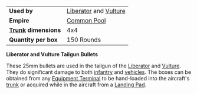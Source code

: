 |                                                 |                                                                             |
| ----------------------------------------------- | --------------------------------------------------------------------------- |
| **Used by**                                     | [Liberator](../vehicles/Liberator.md) and [Vulture](../vehicles/Vulture.md) |
| **Empire**                                      | [Common Pool](../terminology/Common_Pool.md)                                |
| **[Trunk](../terminology/Trunk.md) dimensions** | 4x4                                                                         |
| **Quantity per box**                            | 150 Rounds                                                                  |

**Liberator and Vulture Tailgun Bullets**

These 25mm bullets are used in the tailgun of the
[Liberator](../vehicles/Liberator.md) and [Vulture](../vehicles/Vulture.md).
They do significant damage to both [infantry](../terminology/Infantry.md) and
[vehicles](../vehicles/Vehicle.md). The boxes can be obtained from any
[Equipment Terminal](../items/Equipment_Terminal.md) to be hand-loaded into the
aircraft's [trunk](../terminology/Trunk.md) or acquired while in the aircraft
from a [Landing Pad](../items/Landing_Pad.md).
